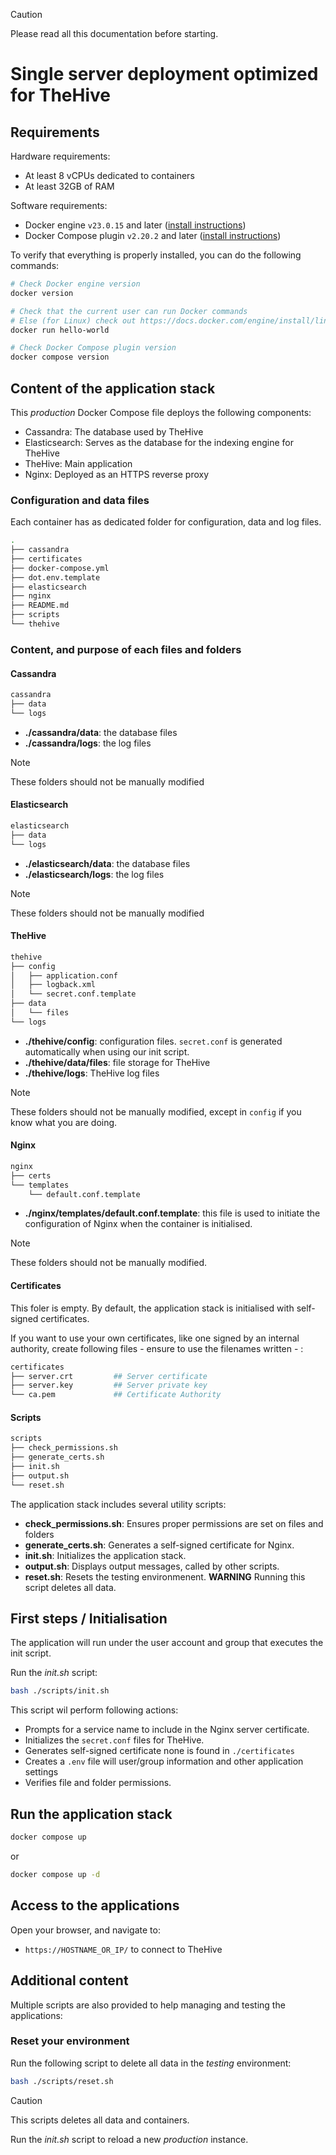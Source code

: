 > [!CAUTION]
> Please read all this documentation before starting.

# Single server deployment optimized for TheHive

## Requirements

Hardware requirements:
- At least 8 vCPUs dedicated to containers
- At least 32GB of RAM

Software requirements:
- Docker engine `v23.0.15` and later ([install instructions](https://docs.docker.com/engine/install/))
- Docker Compose plugin `v2.20.2` and later ([install instructions](https://docs.docker.com/compose/install/))

To verify that everything is properly installed, you can do the following commands:
```bash
# Check Docker engine version
docker version

# Check that the current user can run Docker commands
# Else (for Linux) check out https://docs.docker.com/engine/install/linux-postinstall/
docker run hello-world

# Check Docker Compose plugin version
docker compose version
```

## Content of the application stack

This *production* Docker Compose file deploys the following components:

* Cassandra: The database used by TheHive
* Elasticsearch: Serves as the database for the indexing engine for TheHive
* TheHive: Main application
* Nginx: Deployed as an HTTPS reverse proxy

### Configuration and data files

Each container has as dedicated folder for configuration, data and log files. 

```bash
.
├── cassandra
├── certificates
├── docker-compose.yml
├── dot.env.template
├── elasticsearch
├── nginx
├── README.md
├── scripts
└── thehive
```

### Content, and purpose of each files and folders

#### Cassandra

```bash
cassandra
├── data
└── logs
```

* **./cassandra/data**: the database files
* **./cassandra/logs**: the log files

> [!NOTE]
> These folders should not be manually modified

#### Elasticsearch

```bash
elasticsearch
├── data
└── logs
```

* **./elasticsearch/data**: the database files
* **./elasticsearch/logs**: the log files

> [!NOTE]
> These folders should not be manually modified 

#### TheHive

```bash
thehive
├── config
│   ├── application.conf
│   ├── logback.xml
│   └── secret.conf.template
├── data
│   └── files
└── logs
```

* **./thehive/config**: configuration files. `secret.conf` is generated automatically when using our init script.
* **./thehive/data/files**: file storage for TheHive
* **./thehive/logs**: TheHive log files

> [!NOTE]
> These folders should not be manually modified, except in `config` if you know what you are doing. 

#### Nginx

```bash
nginx
├── certs
└── templates
    └── default.conf.template
```

* **./nginx/templates/default.conf.template**: this file is used to initiate the configuration of Nginx when the container is initialised.

> [!NOTE]
> These folders should not be manually modified.

#### Certificates

This foler is empty. By default, the application stack is initialised with self-signed certificates. 

If you want to use your own certificates, like one signed by an internal authority, create following files - ensure to use the filenames written - : 

```bash
certificates
├── server.crt         ## Server certificate
├── server.key         ## Server private key
└── ca.pem             ## Certificate Authority
```


#### Scripts

```bash
scripts
├── check_permissions.sh
├── generate_certs.sh
├── init.sh
├── output.sh
└── reset.sh
```

The application stack includes several utility scripts:

* **check_permissions.sh**: Ensures proper permissions are set on files and folders
* **generate_certs.sh**: Generates a self-signed certificate for Nginx.
* **init.sh**: Initializes the application stack.
* **output.sh**: Displays output messages, called by other scripts.
* **reset.sh**: Resets the testing environmenent. **WARNING** Running this script deletes all data.

## First steps / Initialisation

The application will run under the user account and group that executes the init script.

Run the *init.sh* script: 

```bash
bash ./scripts/init.sh
```

This script wil perform following actions: 

* Prompts for a service name to include in the Nginx server certificate.
* Initializes the `secret.conf` files for TheHive.
* Generates self-signed certificate none is found in `./certificates`
* Creates a `.env` file will user/group information and other application settings
* Verifies file and folder permissions.


## Run the application stack

```bash
docker compose up
```

or 

```bash
docker compose up -d
```

## Access to the applications

Open your browser, and navigate to: 

* `https://HOSTNAME_OR_IP/` to connect to TheHive


## Additional content

Multiple scripts are also provided to help managing and testing the applications: 

### Reset your environment

Run the following script to delete all data in the *testing* environment: 

```bash
bash ./scripts/reset.sh
```

> [!CAUTION]
> This scripts deletes all data and containers. 

Run the *init.sh* script to reload a new *production* instance. 